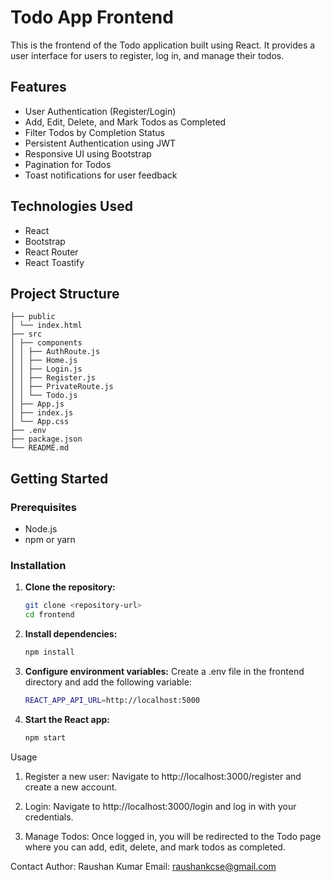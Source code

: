 # Todo App Frontend

This is the frontend of the Todo application built using React. It provides a user interface for users to register, log in, and manage their todos.

## Features

- User Authentication (Register/Login)
- Add, Edit, Delete, and Mark Todos as Completed
- Filter Todos by Completion Status
- Persistent Authentication using JWT
- Responsive UI using Bootstrap
- Pagination for Todos
- Toast notifications for user feedback

## Technologies Used

- React
- Bootstrap
- React Router
- React Toastify

## Project Structure
  ```
  ├── public
  │ └── index.html
  ├── src
  │ ├── components
  │ │ ├── AuthRoute.js
  │ │ ├── Home.js
  │ │ ├── Login.js
  │ │ ├── Register.js
  │ │ ├── PrivateRoute.js
  │ │ └── Todo.js
  │ ├── App.js
  │ ├── index.js
  │ └── App.css
  ├── .env
  ├── package.json
  └── README.md
  ```



## Getting Started

### Prerequisites

- Node.js
- npm or yarn

### Installation

1. **Clone the repository:**
   ```bash
   git clone <repository-url>
   cd frontend

2. **Install dependencies:**
   ```bash
   npm install

3. **Configure environment variables:**
  Create a .env file in the frontend directory and add the following variable:

   ```bash
   REACT_APP_API_URL=http://localhost:5000

4. **Start the React app:**
   ```bash
   npm start


Usage
 1.  Register a new user:
    Navigate to http://localhost:3000/register and create a new account.

 2. Login:
    Navigate to http://localhost:3000/login and log in with your credentials.

 3. Manage Todos:
    Once logged in, you will be redirected to the Todo page where you can add, edit, delete, and mark todos as completed.


Contact
Author: Raushan Kumar
Email: raushankcse@gmail.com